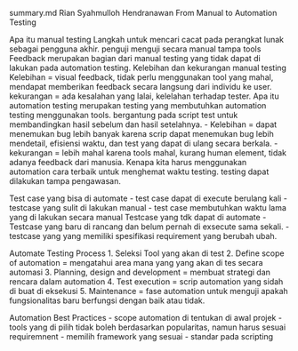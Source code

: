 summary.md
Rian Syahmulloh Hendranawan
From Manual to Automation Testing



Apa itu manual testing
    Langkah untuk mencari cacat pada perangkat lunak sebagai pengguna akhir. penguji menguji secara manual tampa tools
    Feedback merupakan bagian dari manual testing yang tidak dapat di lakukan pada automation testing.
Kelebihan dan kekurangan manual testing
    Kelebihan = visual feedback, tidak perlu menggunakan tool yang mahal, mendapat memberikan feedback secara langsung dari individu ke user.
    kekurangan = ada kesalahan yang lalai, kelelahan terhadap tester.
Apa itu automation testing
    merupakan testing yang membutuhkan automation testing menggunakan tools. bergantung pada script test untuk membandingkan hasil sebelum dan hasil setelahnya.
    - Kelebihan = dapat menemukan bug lebih banyak karena scrip dapat menemukan bug lebih mendetail, efisiensi waktu, dan test yang dapat di ulang secara berkala.
    - kekurangan = lebih mahal karena tools mahal, kurang human element, tidak adanya feedback dari manusia.
Kenapa kita harus menggunakan automation
    cara terbaik untuk menghemat waktu testing. testing dapat dilakukan tampa pengawasan.

Test case yang bisa di automate
    - test case dapat di execute berulang kali
    - testcase yang sulit di lakukan manual
    - test case membutuhkan waktu lama yang di lakukan secara manual
Testcase yang tdk dapat di automate
    - Testcase yang baru di rancang dan belum pernah di exsecute sama sekali.
    - testcase yang yang memiliki spesifikasi requirement yang berubah ubah.

Automate Testing Process
    1. Seleksi Tool yang akan di test
    2. Define scope of automation = mengatahui area mana yang yang akan di tes secara automasi
    3. Planning, design and development = membuat strategi dan rencara dalam automation
    4. Test execution = scrip automation yang sidah di buat di eksekusi
    5. Maintenance = fase automation untuk menguji apakah fungsionalitas baru berfungsi dengan baik atau tidak.

Automation Best Practices
    - scope automation di tentukan di awal projek
    - tools yang di pilih tidak boleh berdasarkan popularitas, namun harus sesuai requiremnent
    - memilih framework yang sesuai
    - standar pada scripting